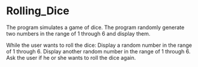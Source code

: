 # Rolling_Dice
The program simulates a game of dice. The program randomly generate two numbers in the range of 1 through 6 and display them. 

While the user wants to roll the dice: Display a random number in the range of 1 through 6.																						Display another random number in the range of 1 through 6.
Ask the user if he or she wants to roll the dice again.
